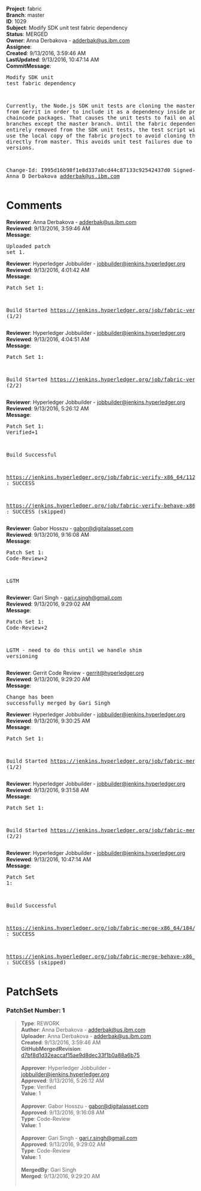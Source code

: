 <strong>Project</strong>: fabric<br><strong>Branch</strong>: master<br><strong>ID</strong>: 1029<br><strong>Subject</strong>: Modify SDK unit test fabric dependency<br><strong>Status</strong>: MERGED<br><strong>Owner</strong>: Anna Derbakova - adderbak@us.ibm.com<br><strong>Assignee</strong>:<br><strong>Created</strong>: 9/13/2016, 3:59:46 AM<br><strong>LastUpdated</strong>: 9/13/2016, 10:47:14 AM<br><strong>CommitMessage</strong>:<br><pre>Modify SDK unit test fabric dependency

Currently, the Node.js SDK unit tests are cloning the
master branch from Gerrit in order to include it as a
dependency inside pre-built chaincode packages. That
causes the unit tests to fail on all other branches
except the master branch. Until the fabric dependency
is entirely removed from the SDK unit tests, the test
script will instead use the local copy of the fabric
project to avoid cloning the dependency directly from
master. This avoids unit test failures due to
incompatible versions.

Change-Id: I995d16b98f1e8d337a8cd44c87133c92542437d0
Signed-off-by: Anna D Derbakova <adderbak@us.ibm.com>
</pre><h1>Comments</h1><strong>Reviewer</strong>: Anna Derbakova - adderbak@us.ibm.com<br><strong>Reviewed</strong>: 9/13/2016, 3:59:46 AM<br><strong>Message</strong>: <pre>Uploaded patch set 1.</pre><strong>Reviewer</strong>: Hyperledger Jobbuilder - jobbuilder@jenkins.hyperledger.org<br><strong>Reviewed</strong>: 9/13/2016, 4:01:42 AM<br><strong>Message</strong>: <pre>Patch Set 1:

Build Started https://jenkins.hyperledger.org/job/fabric-verify-x86_64/1122/ (1/2)</pre><strong>Reviewer</strong>: Hyperledger Jobbuilder - jobbuilder@jenkins.hyperledger.org<br><strong>Reviewed</strong>: 9/13/2016, 4:04:51 AM<br><strong>Message</strong>: <pre>Patch Set 1:

Build Started https://jenkins.hyperledger.org/job/fabric-verify-behave-x86_64/45/ (2/2)</pre><strong>Reviewer</strong>: Hyperledger Jobbuilder - jobbuilder@jenkins.hyperledger.org<br><strong>Reviewed</strong>: 9/13/2016, 5:26:12 AM<br><strong>Message</strong>: <pre>Patch Set 1: Verified+1

Build Successful 

https://jenkins.hyperledger.org/job/fabric-verify-x86_64/1122/ : SUCCESS

https://jenkins.hyperledger.org/job/fabric-verify-behave-x86_64/45/ : SUCCESS (skipped)</pre><strong>Reviewer</strong>: Gabor Hosszu - gabor@digitalasset.com<br><strong>Reviewed</strong>: 9/13/2016, 9:16:08 AM<br><strong>Message</strong>: <pre>Patch Set 1: Code-Review+2

LGTM</pre><strong>Reviewer</strong>: Gari Singh - gari.r.singh@gmail.com<br><strong>Reviewed</strong>: 9/13/2016, 9:29:02 AM<br><strong>Message</strong>: <pre>Patch Set 1: Code-Review+2

LGTM - need to do this until we handle shim versioning</pre><strong>Reviewer</strong>: Gerrit Code Review - gerrit@hyperledger.org<br><strong>Reviewed</strong>: 9/13/2016, 9:29:20 AM<br><strong>Message</strong>: <pre>Change has been successfully merged by Gari Singh</pre><strong>Reviewer</strong>: Hyperledger Jobbuilder - jobbuilder@jenkins.hyperledger.org<br><strong>Reviewed</strong>: 9/13/2016, 9:30:25 AM<br><strong>Message</strong>: <pre>Patch Set 1:

Build Started https://jenkins.hyperledger.org/job/fabric-merge-x86_64/184/ (1/2)</pre><strong>Reviewer</strong>: Hyperledger Jobbuilder - jobbuilder@jenkins.hyperledger.org<br><strong>Reviewed</strong>: 9/13/2016, 9:31:58 AM<br><strong>Message</strong>: <pre>Patch Set 1:

Build Started https://jenkins.hyperledger.org/job/fabric-merge-behave-x86_64/14/ (2/2)</pre><strong>Reviewer</strong>: Hyperledger Jobbuilder - jobbuilder@jenkins.hyperledger.org<br><strong>Reviewed</strong>: 9/13/2016, 10:47:14 AM<br><strong>Message</strong>: <pre>Patch Set 1:

Build Successful 

https://jenkins.hyperledger.org/job/fabric-merge-x86_64/184/ : SUCCESS

https://jenkins.hyperledger.org/job/fabric-merge-behave-x86_64/14/ : SUCCESS (skipped)</pre><h1>PatchSets</h1><h3>PatchSet Number: 1</h3><blockquote><strong>Type</strong>: REWORK<br><strong>Author</strong>: Anna Derbakova - adderbak@us.ibm.com<br><strong>Uploader</strong>: Anna Derbakova - adderbak@us.ibm.com<br><strong>Created</strong>: 9/13/2016, 3:59:46 AM<br><strong>GitHubMergedRevision</strong>: [d7bf8d1d32eaccaf15ae9d8dec33f1b0a88a6b75](https://github.com/hyperledger-gerrit-archive/fabric/commit/d7bf8d1d32eaccaf15ae9d8dec33f1b0a88a6b75)<br><br><strong>Approver</strong>: Hyperledger Jobbuilder - jobbuilder@jenkins.hyperledger.org<br><strong>Approved</strong>: 9/13/2016, 5:26:12 AM<br><strong>Type</strong>: Verified<br><strong>Value</strong>: 1<br><br><strong>Approver</strong>: Gabor Hosszu - gabor@digitalasset.com<br><strong>Approved</strong>: 9/13/2016, 9:16:08 AM<br><strong>Type</strong>: Code-Review<br><strong>Value</strong>: 1<br><br><strong>Approver</strong>: Gari Singh - gari.r.singh@gmail.com<br><strong>Approved</strong>: 9/13/2016, 9:29:02 AM<br><strong>Type</strong>: Code-Review<br><strong>Value</strong>: 1<br><br><strong>MergedBy</strong>: Gari Singh<br><strong>Merged</strong>: 9/13/2016, 9:29:20 AM<br><br></blockquote>